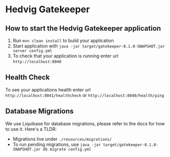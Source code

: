 # Hedvig Gatekeeper

How to start the Hedvig Gatekeeper application
---

1. Run `mvn clean install` to build your application
1. Start application with `java -jar target/gatekeeper-0.1.0-SNAPSHOT.jar server config.yml`
1. To check that your application is running enter url `http://localhost:8040`

Health Check
---

To see your applications health enter url `http://localhost:8041/healthcheck` or `http://localhost:8040/health/ping`

Database Migrations
---

We use Liquibase for database migrations, please refer to the docs for how to use it. Here's a TLDR:
  - Migrations live under `./resources/migrations/`
  - To run pending migrations, use `java -jar target/gatekeeper-0.1.0-SNAPSHOT.jar db migrate config.yml`
